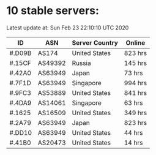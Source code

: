 # 10 stable servers:

Latest update at: Sun Feb 23 22:10:10 UTC 2020

| ID | ASN | Server Country | Online |
| -- | --- | -------------- | ------ |
| #.D09B | AS174 | United States | 823 hrs |
| #.15CF | AS49392 | Russia | 145 hrs |
| #.42A0 | AS63949 | Japan | 73 hrs |
| #.7F1D | AS63949 | Singapore | 994 hrs |
| #.9FC3 | AS53889 | United States | 841 hrs |
| #.4DA9 | AS14061 | Singapore | 63 hrs |
| #.1625 | AS16509 | United States | 349 hrs |
| #.2A79 | AS63949 | Japan | 823 hrs |
| #.DD10 | AS63949 | United States | 44 hrs |
| #.41B0 | AS20473 | United States | 14 hrs |

